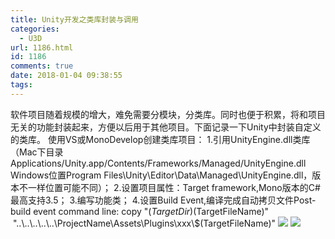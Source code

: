 ```yaml
---
title: Unity开发之类库封装与调用
categories:
  - U3D
url: 1186.html
id: 1186
comments: true
date: 2018-01-04 09:38:55
tags:
---
```


软件项目随着规模的增大，难免需要分模块，分类库。同时也便于积累，将和项目无关的功能封装起来，方便以后用于其他项目。下面记录一下Unity中封装自定义的类库。 使用VS或MonoDevelop创建类库项目： 1.引用UnityEngine.dll类库（Mac下目录Applications/Unity.app/Contents/Frameworks/Managed/UnityEngine.dll Windows位置Program Files\\Unity\\Editor\\Data\\Managed\\UnityEngine.dll，版本不一样位置可能不同）； 2.设置项目属性：Target framework,Mono版本的C#最高支持3.5； 3.编写功能类； 4.设置Build Event,编译完成自动拷贝文件Post-build event command line: copy "$(TargetDir)$(TargetFileName)"   "..\\..\\..\\..\\..\\ProjectName\\Assets\\Plugins\\xxx\\$(TargetFileName)" ![](http://www.le-more.com/wp-content/uploads/2018/01/unity_dll_001.png) ![](http://www.le-more.com/wp-content/uploads/2018/01/unity_dll_002.png)